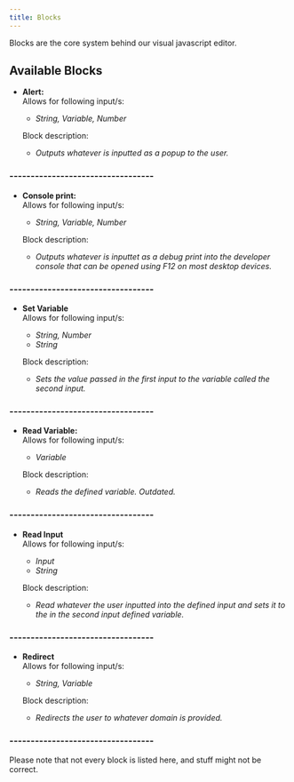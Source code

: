 ```yaml
---
title: Blocks
---
```


Blocks are the core system behind our visual javascript editor.

## Available Blocks

- **Alert:**  
  Allows for following input/s:
    - *String, Variable, Number*

  Block description:
  - *Outputs whatever is inputted as a popup to the user.*

### ----------------------------------

- **Console print:**  
  Allows for following input/s:
  - *String, Variable, Number*

  Block description:
  - *Outputs whatever is inputtet as a debug print into the developer console that can be opened using F12 on most desktop devices.*

### ----------------------------------

- **Set Variable**  
    Allows for following input/s:
  - *String, Number*
  - *String*

  Block description:
  - *Sets the value passed in the first input to the variable called the second input.*

### ----------------------------------

- **Read Variable:**  
  Allows for following input/s:
  - *Variable*

  Block description:
  - *Reads the defined variable. Outdated.*

### ----------------------------------

- **Read Input**  
  Allows for following input/s:
  - *Input*
  - *String*

  Block description:
  - *Read whatever the user inputted into the defined input and sets it to the in the second input defined variable.*

### ----------------------------------
- **Redirect**  
   Allows for following input/s:
  - *String, Variable*

  Block description:
  - *Redirects the user to whatever domain is provided.*

### ----------------------------------
Please note that not every block is listed here, and stuff might not be correct.